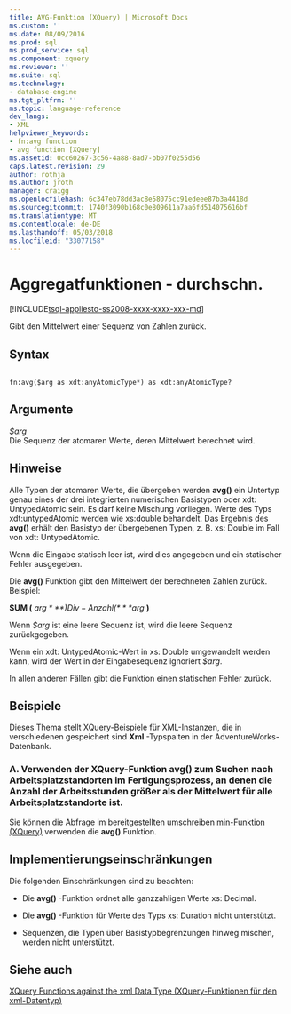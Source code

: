 ```yaml
---
title: AVG-Funktion (XQuery) | Microsoft Docs
ms.custom: ''
ms.date: 08/09/2016
ms.prod: sql
ms.prod_service: sql
ms.component: xquery
ms.reviewer: ''
ms.suite: sql
ms.technology:
- database-engine
ms.tgt_pltfrm: ''
ms.topic: language-reference
dev_langs:
- XML
helpviewer_keywords:
- fn:avg function
- avg function [XQuery]
ms.assetid: 0cc60267-3c56-4a88-8ad7-bb07f0255d56
caps.latest.revision: 29
author: rothja
ms.author: jroth
manager: craigg
ms.openlocfilehash: 6c347eb78dd3ac8e58075cc91edeee87b3a4418d
ms.sourcegitcommit: 1740f3090b168c0e809611a7aa6fd514075616bf
ms.translationtype: MT
ms.contentlocale: de-DE
ms.lasthandoff: 05/03/2018
ms.locfileid: "33077158"
---
```

# <a name="aggregate-functions---avg"></a>Aggregatfunktionen - durchschn.
[!INCLUDE[tsql-appliesto-ss2008-xxxx-xxxx-xxx-md](../includes/tsql-appliesto-ss2008-xxxx-xxxx-xxx-md.md)]

  Gibt den Mittelwert einer Sequenz von Zahlen zurück.  
  
## <a name="syntax"></a>Syntax  
  
```  
  
fn:avg($arg as xdt:anyAtomicType*) as xdt:anyAtomicType?  
```  
  
## <a name="arguments"></a>Argumente  
 *$arg*  
 Die Sequenz der atomaren Werte, deren Mittelwert berechnet wird.  
  
## <a name="remarks"></a>Hinweise  
 Alle Typen der atomaren Werte, die übergeben werden **avg()** ein Untertyp genau eines der drei integrierten numerischen Basistypen oder xdt: UntypedAtomic sein. Es darf keine Mischung vorliegen. Werte des Typs xdt:untypedAtomic werden wie xs:double behandelt. Das Ergebnis des **avg()** erhält den Basistyp der übergebenen Typen, z. B. xs: Double im Fall von xdt: UntypedAtomic.  
  
 Wenn die Eingabe statisch leer ist, wird dies angegeben und ein statischer Fehler ausgegeben.  
  
 Die **avg()** Funktion gibt den Mittelwert der berechneten Zahlen zurück. Beispiel:  
  
 **SUM (** *$arg* **) Div-Anzahl (** *$arg* **)**  
  
 Wenn *$arg* ist eine leere Sequenz ist, wird die leere Sequenz zurückgegeben.  
  
 Wenn ein xdt: UntypedAtomic-Wert in xs: Double umgewandelt werden kann, wird der Wert in der Eingabesequenz ignoriert *$arg*.  
  
 In allen anderen Fällen gibt die Funktion einen statischen Fehler zurück.  
  
## <a name="examples"></a>Beispiele  
 Dieses Thema stellt XQuery-Beispiele für XML-Instanzen, die in verschiedenen gespeichert sind **Xml** -Typspalten in der AdventureWorks-Datenbank.  
  
### <a name="a-using-the-avg-xquery-function-to-find-work-center-locations-in-the-manufacturing-process-in-which-labor-hours-are-greater-than-the-average-for-all-work-center-locations"></a>A. Verwenden der XQuery-Funktion avg() zum Suchen nach Arbeitsplatzstandorten im Fertigungsprozess, an denen die Anzahl der Arbeitsstunden größer als der Mittelwert für alle Arbeitsplatzstandorte ist.  
 Sie können die Abfrage im bereitgestellten umschreiben [min-Funktion (XQuery)](../xquery/aggregate-functions-min.md) verwenden die **avg()** Funktion.  
  
## <a name="implementation-limitations"></a>Implementierungseinschränkungen  
 Die folgenden Einschränkungen sind zu beachten:  
  
-   Die **avg()** -Funktion ordnet alle ganzzahligen Werte xs: Decimal.  
  
-   Die **avg()** -Funktion für Werte des Typs xs: Duration nicht unterstützt.  
  
-   Sequenzen, die Typen über Basistypbegrenzungen hinweg mischen, werden nicht unterstützt.  
  
## <a name="see-also"></a>Siehe auch  
 [XQuery Functions against the xml Data Type (XQuery-Funktionen für den xml-Datentyp)](../xquery/xquery-functions-against-the-xml-data-type.md)  
  
  
